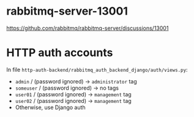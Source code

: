 # rabbitmq-server-13001

https://github.com/rabbitmq/rabbitmq-server/discussions/13001

# HTTP auth accounts

In file `http-auth-backend/rabbitmq_auth_backend_django/auth/views.py`:

* `admin` / (password ignored) -> `administrator` tag
* `someuser` / (password ignored) -> no tags
* `user01` / (password ignored) -> `management` tag
* `user02` / (password ignored) -> `management` tag
* Otherwise, use Django auth

